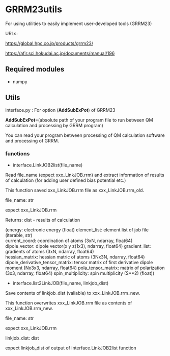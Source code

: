# GRRM23utils
For using utilities to easily implement user-developed tools (GRRM23)

URLs:

https://global.hpc.co.jp/products/grrm23/

https://afir.sci.hokudai.ac.jp/documents/manual/196


## Required modules
- numpy

## Utils
interface.py : For option (**AddSubExPot**) of GRRM23 

**AddSubExPot**=(absolute path of your program file to run between QM calculation and processing by GRRM program)

You can read your program between processing of QM calculation software and processing of GRRM. 


### functions
- interface.LinkJOB2list(file_name)

Read file_name (expect xxx_LinkJOB.rrm) and extract information of results of calculation (for adding user defined bias potential etc.)

This function saved xxx_LinkJOB.rrm file as xxx_LinkJOB.rrm_old.

file_name: str

expect xxx_LinkJOB.rrm

Returns: dist - results of calculation 

(energy: electronic energy (float) 
 element_list: element list of job file (iterable, str)  
 current_coord:  coordination of atoms (3xN, ndarray, float64)  
 dipole_vector: dipole vector(x y z(1x3), ndarray, float64) 
 gradient_list: gradients of atoms (3xN, ndarray, float64)  
 hessian_matrix: hessian matric of atoms (3Nx3N, ndarray, float64)
 dipole_derivative_tensor_matrix: tensor matrix of first derivative dipole moment (Nx3x3, ndarray, float64)
 pola_tensor_matrix: matrix of polarization (3x3, ndarray, float64)
 spin_multiplicity: spin multiplicity (S**2) (float)) 

- interface.list2LinkJOB(file_name, linkjob_dist)

Save contents of linkjob_dist (valiable) to xxx_LinkJOB.rrm_new.

This function overwrites xxx_LinkJOB.rrm file as contents of xxx_LinkJOB.rrm_new.

file_name: str

  expect xxx_LinkJOB.rrm

linkjob_dist: dist

  expect linkjob_dist of output of interface.LinkJOB2list function



  

